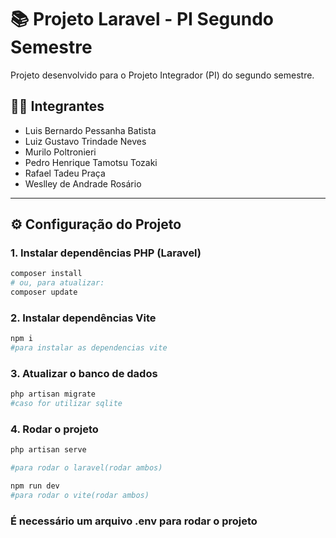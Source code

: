 # 📚 Projeto Laravel - PI Segundo Semestre

Projeto desenvolvido para o Projeto Integrador (PI) do segundo semestre.

## 👨‍💻 Integrantes

- Luis Bernardo Pessanha Batista  
- Luiz Gustavo Trindade Neves  
- Murilo Poltronieri  
- Pedro Henrique Tamotsu Tozaki  
- Rafael Tadeu Praça  
- Weslley de Andrade Rosário  

---

## ⚙️ Configuração do Projeto

### 1. Instalar dependências PHP (Laravel)
```bash
composer install
# ou, para atualizar:
composer update
```
### 2. Instalar dependências Vite
```bash
npm i
#para instalar as dependencias vite
```
### 3. Atualizar o banco de dados
```bash
php artisan migrate 
#caso for utilizar sqlite
```

### 4. Rodar o projeto
```bash 
php artisan serve 

#para rodar o laravel(rodar ambos)

npm run dev 
#para rodar o vite(rodar ambos)
```


### É necessário um arquivo .env para rodar o projeto